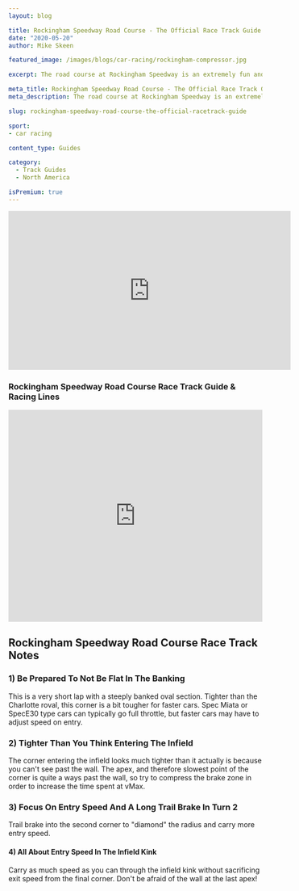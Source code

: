 ```yaml
---
layout: blog

title: Rockingham Speedway Road Course - The Official Race Track Guide
date: "2020-05-20"
author: Mike Skeen

featured_image: /images/blogs/car-racing/rockingham-compressor.jpg

excerpt: The road course at Rockingham Speedway is an extremely fun and challenging race track.  Learn how to find the fast line through each corner with Blayze pro-coach, Mike Skeen.

meta_title: Rockingham Speedway Road Course - The Official Race Track Guide
meta_description: The road course at Rockingham Speedway is an extremely fun and challenging race track.  Learn how to find the fast line through each corner with Blayze pro-coach, Mike Skeen.

slug: rockingham-speedway-road-course-the-official-racetrack-guide

sport:
- car racing

content_type: Guides

category:
  - Track Guides
  - North America

isPremium: true
---
```


<iframe title="Blog iFrame" id="videoIframe" width="560" height="315" src="https://www.youtube.com/embed/cgZaKfi0I78" frameborder="0" allow="accelerometer; autoplay; encrypted-media; gyroscope; picture-in-picture" allowfullscreen></iframe>



### Rockingham Speedway Road Course Race Track Guide & Racing Lines

<iframe src="https://open-racer.com/embed/r/yfKSq9BnAoGylRihJHxW"
                             style="height: 420px; width: 100%; border: 0"></iframe>



## Rockingham Speedway Road Course Race Track Notes



### 1) Be Prepared To Not Be Flat In The Banking

This is a very short lap with a steeply banked oval section. Tighter than the Charlotte roval, this corner is a bit tougher for faster cars. Spec Miata or SpecE30 type cars can typically go full throttle, but faster cars may have to adjust speed on entry.



### 2)  Tighter Than You Think Entering The Infield

The corner entering the infield looks much tighter than it actually is because you can't see past the wall. The apex, and therefore slowest point of the corner is quite a ways past the wall, so try to compress the brake zone in order to increase the time spent at vMax.



### 3) Focus On Entry Speed And A Long Trail Brake In Turn 2

Trail brake into the second corner to "diamond" the radius and carry more entry speed.



#### 4) All About Entry Speed In The Infield Kink

Carry as much speed as you can through the infield kink without sacrificing exit speed from the final corner. Don't be afraid of the wall at the last apex!
